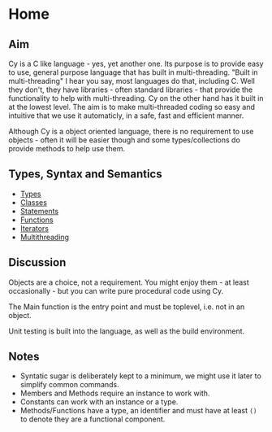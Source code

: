 # Home

## Aim

Cy is a C like language - yes, yet another one. Its purpose is to provide easy to use, general purpose language that has built in multi-threading.
"Built in multi-threading" I hear you say, most languages do that, including C. Well they don't, they have libraries - often standard libraries - that provide the functionality to help with multi-threading. Cy on the other hand has it built in at the lowest level. The aim is to make multi-threaded coding so easy and intuitive that we use it automaticly, in a safe, fast and efficient manner.

Although Cy is a object oriented language, there is no requirement to use objects - often it will be easier though and some types/collections do provide methods to help use them.

## Types, Syntax and Semantics

- [Types](types.md)
- [Classes](classes.md)
- [Statements](statements.md)
- [Functions](functions.md)
- [Iterators](iterators.md)
- [Multithreading](multithreading.md)

## Discussion

Objects are a choice, not a requirement. You might enjoy them - at least occasionally - but you can write pure procedural code using Cy.

The Main function is the entry point and must be toplevel, i.e. not in an object.

Unit testing is built into the language, as well as the build environment.

## Notes

- Syntatic sugar is deliberately kept to a minimum, we might use it later to simplify common commands.
- Members and Methods require an instance to work with.
- Constants can work with an instance or a type.
- Methods/Functions have a type, an identifier and must have at least `()` to denote they are a functional component.

